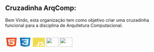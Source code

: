 ## Cruzadinha ArqComp:

Bem Vindo, esta organização tem como objetivo criar uma cruzadinha funcional para a disciplina de Arquitetura Computacional.

<div style="display: inline_block"><br>
 <img align="center" height="30" width="40" src="https://raw.githubusercontent.com/devicons/devicon/master/icons/html5/html5-original.svg">
 <img align="center" height="30" width="40" src="https://raw.githubusercontent.com/devicons/devicon/master/icons/css3/css3-original.svg">
 <img align="center" height="30" width="40" src="https://raw.githubusercontent.com/devicons/devicon/master/icons/javascript/javascript-plain.svg">
   <img align="center" height="30" width="40" src="https://raw.githubusercontent.com/devicons/devicon/master/icons/react/react-plain.svg">
<img  align="center" height="30" width="40" src="https://cdn.jsdelivr.net/gh/devicons/devicon/icons/nodejs/nodejs-original.svg" />


</div>  


  
